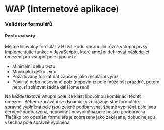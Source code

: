 # WAP (Internetové aplikace)

### Validátor formulářů

#### Popis varianty:
Mějme libovolný formulář v HTML kódu obsahující různé vstupní prvky. Implementujte funkce v JavaScriptu, které umožní definovat následující omezení pro vstupní pole typu text:
- Minimální délku textu
- Maximální délku textu
- Požadovaný formát dat zapsaný jako regulární výraz
- Povinné nebo nepovinné pole (nepovinné pole může být prázdné, potom nemusí splňovat žádná další omezení)

Na každé textové vstupní pole lze klást libovolnou kombinaci těchto omezení. Během zadávání se dynamicky zobrazuje stav formuláře - správně vyplněná pole jsou zeleně podbarvena, špatně vyplněná pole jsou červeně podbarvena, nepovinná nevyplněná pole nejsou podbarvena. Tlačítko pro odeslání formuláře je zobrazeno jako zakázané, dokud nejsou všechna pole správně vyplněna.
